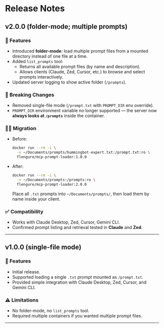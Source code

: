 # Release Notes

## v2.0.0 (folder-mode; multiple prompts)

### 🚀 Features
- Introduced **folder-mode**: load multiple prompt files from a mounted directory instead of one file at a time.
- Added `list_prompts` tool:
  - Returns all available prompt files (by name and description).
  - Allows clients (Claude, Zed, Cursor, etc.) to browse and select prompts interactively.
- Updated server logging to show active folder (`/prompts`).

### 🔨 Breaking Changes
- Removed single-file mode (`/prompt.txt` with `PROMPT_DIR` env override).
- `PROMPT_DIR` environment variable no longer supported — the server now **always looks at `/prompts`** inside the container.

### 🧑‍💻 Migration
- Before:
  ```bash
  docker run --rm -i \
    -v ~/Documents/prompts/hummingbot-expert.txt:/prompt.txt:ro \
    flengure/mcp-prompt-loader:1.0.0
  ```

- After:
  ```bash
  docker run --rm -i \
    -v ~/Documents/prompts:/prompts:ro \
    flengure/mcp-prompt-loader:2.0.0
  ```

  Place all `.txt` prompts into `~/Documents/prompts/`, then load them by name inside your client.

### ✅ Compatibility
- Works with Claude Desktop, Zed, Cursor, Gemini CLI.
- Confirmed prompt listing and retrieval tested in **Claude** and **Zed**.

---

## v1.0.0 (single-file mode)

### 🚀 Features
- Initial release.
- Supported loading a single `.txt` prompt mounted as `/prompt.txt`.
- Provided simple integration with Claude Desktop, Zed, Cursor, and Gemini CLI.

### ⚠️ Limitations
- No folder-mode, no `list_prompts` tool.
- Required multiple containers if you wanted multiple prompt files.

---
